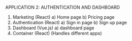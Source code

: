 APPLICATION 2: AUTHENTICATION AND DASHBOARD
  1) Marketing (React)
    a) Home page
    b) Pricing page
  2) Authentication (React)
    a) Sign in page
    b) Sign up page
  3) Dashboard (Vue.js)
    a) dashboard page
  4) Container (React) (Handles different apps)

